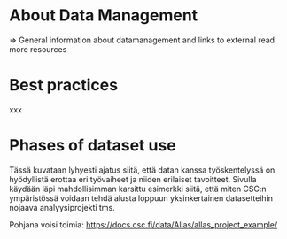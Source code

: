 <a name="header1"></a>
# About Data Management

=> General information about datamanagement and links to external read more resources

<a name="header2"></a>
# Best practices

xxx

<a name="header3"></a>
# Phases of dataset use

Tässä kuvataan lyhyesti ajatus siitä, että datan kanssa työskentelyssä on hyödyllistä erottaa eri työvaiheet ja niiden erilaiset tavoitteet. Sivulla käydään läpi mahdollisimman karsittu esimerkki siitä, että miten CSC:n ympäristössä voidaan tehdä alusta loppuun yksinkertainen datasetteihin nojaava analyysiprojekti tms.

Pohjana voisi toimia: https://docs.csc.fi/data/Allas/allas_project_example/
